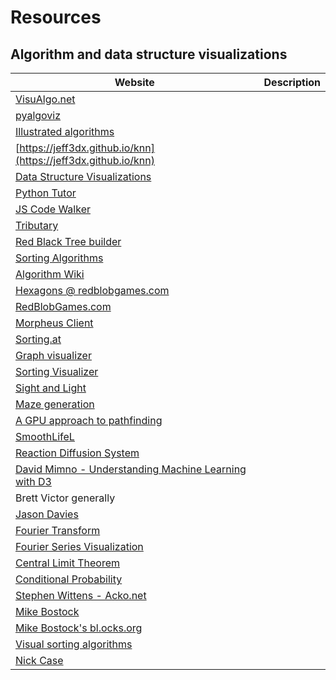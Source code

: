 # Resources

## Algorithm and data structure visualizations
| Website | Description |
|---|---|
| [VisuAlgo.net](https://visualgo.net) ||
| [pyalgoviz](https://pyalgoviz.appspot.com/)||
| [Illustrated algorithms](https://github.com/skidding/illustrated-algorithms)||
| [https://jeff3dx.github.io/knn](https://jeff3dx.github.io/knn)||
| [Data Structure Visualizations](https://www.cs.usfca.edu/~galles/visualization/Algorithms.html)||
| [Python Tutor](http://pythontutor.com/)||
| [JS Code Walker](https://github.com/CrypticSwarm/js-code-walker)||
| [Tributary](https://github.com/enjalot/tributary.io)||
| [Red Black Tree builder](http://gregfjohnson.com/redblackbuilder.html)||
| [Sorting Algorithms](https://www.toptal.com/developers/sorting-algorithms)||
| [Algorithm Wiki](https://thimbleby.gitlab.io/algorithm-wiki-site/)||
| [Hexagons @ redblobgames.com](https://www.redblobgames.com/grids/hexagons/)||
| [RedBlobGames.com](https://www.redblobgames.com/)||
| [Morpheus Client](https://github.com/rkarthick/morpheus-client)||
| [Sorting.at](http://sorting.at/)||
| [Graph visualizer](http://aarondufour.com/tools/graphvisualizer/)||
| [Sorting Visualizer](http://aarondufour.com/tools/visualizer/)||
| [Sight and Light](https://ncase.me/sight-and-light/)||
| [Maze generation](http://weblog.jamisbuck.org/2011/2/7/maze-generation-algorithm-recap)||
| [A GPU approach to pathfinding](https://nullprogram.com/blog/2014/06/22/)||
| [SmoothLifeL](https://www.youtube.com/watch?v=KJe9H6qS82I)||
| [Reaction Diffusion System](https://pmneila.github.io/jsexp/grayscott/)||
| [David Mimno - Understanding Machine Learning with D3](https://www.youtube.com/watch?v=-0Pe30Zz3a0)||
| Brett Victor generally||
| [Jason Davies](https://www.jasondavies.com/)||
| [Fourier Transform](https://en.wikipedia.org/wiki/File:Fourier_transform_time_and_frequency_domains.gif)||
| [Fourier Series Visualization](https://bl.ocks.org/jinroh/7524988)||
| [Central Limit Theorem](http://blog.vctr.me/posts/central-limit-theorem.html)||
| [Conditional Probability](http://setosa.io/conditional/)||
| [Stephen Wittens - Acko.net](http://acko.net/)||
| [Mike Bostock](https://bost.ocks.org/mike/)||
| [Mike Bostock's bl.ocks.org](https://bl.ocks.org/mbostock)||
| [Visual sorting algorithms](https://corte.si/posts/code/visualisingsorting/index.html)||
| [Nick Case](https://ncase.me/)||
